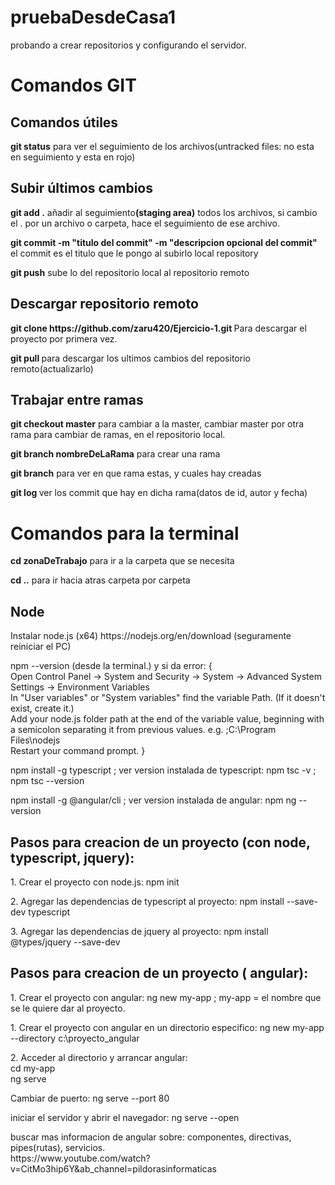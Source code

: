 # pruebaDesdeCasa1
probando a crear repositorios y  configurando el servidor.


# Comandos GIT
<h2> Comandos útiles</h2>
<p><b>git status</b> para ver el seguimiento de los archivos(untracked files: no esta en seguimiento y esta en rojo)</p>

<h2>Subir últimos cambios</h2>
<p><b>git add .</b> añadir al seguimiento<b>(staging area)</b> todos los archivos, si cambio el . por un archivo o carpeta, hace el seguimiento de ese archivo.</p>
<p><b>git commit -m "titulo del commit" -m "descripcion opcional del commit" </b> el commit es el titulo que le pongo al subirlo local repository</p>
<p><b>git push</b> sube lo del repositorio local al repositorio remoto</p>

<h2> Descargar repositorio remoto</h2>
<p><b>git clone https://github.com/zaru420/Ejercicio-1.git </b> Para descargar el proyecto por primera vez.</p>
<p><b>git pull </b> para descargar los ultimos cambios del repositorio remoto(actualizarlo)</p>

<h2>Trabajar entre ramas</h2>
<p><b>git checkout master</b> para cambiar a la master, cambiar master por otra rama para cambiar de ramas, en el repositorio local.</p>
<p><b>git branch nombreDeLaRama</b> para crear una rama</p>
<p><b>git branch</b> para ver en que rama estas, y cuales hay creadas</p>
<p><b>git log </b> ver los commit que hay en dicha rama(datos de id, autor y fecha)</p>

# Comandos para la terminal
<p><b>cd zonaDeTrabajo</b> para ir a la carpeta que se necesita</p>
<p><b>cd ..</b> para ir hacia atras carpeta por carpeta</p>

<h2> Node </h2>
<p> Instalar node.js (x64) https://nodejs.org/en/download (seguramente reiniciar el PC) </p>
<p> npm --version (desde la terminal.) y si da error: { <br>
        Open Control Panel -> System and Security -> System -> Advanced System Settings -> Environment Variables<br>
        In "User variables" or "System variables" find the variable Path. (If it doesn't exist, create it.)<br>
        Add your node.js folder path at the end of the variable value, beginning with a semicolon separating it from previous values. e.g. ;C:\Program Files\nodejs<br>
        Restart your command prompt.
}  </p>
<p> npm install -g typescript ; ver version instalada de typescript: npm tsc -v ; npm tsc --version</p>
<p> npm install -g @angular/cli ; ver version instalada de angular: npm ng --version </p>

<h2> Pasos para creacion de un proyecto (con node, typescript, jquery):</h2>
<p>1. Crear el proyecto con node.js: npm init </p>
<p>2. Agregar las dependencias de typescript al proyecto: npm install --save-dev typescript </p>
<p>3. Agregar las dependencias de jquery al proyecto:  npm install @types/jquery --save-dev  </p>

<h2> Pasos para creacion de un proyecto ( angular):</h2>
<p>1. Crear el proyecto con angular: ng new my-app ; my-app = el nombre que se le quiere dar al proyecto. </p>
<p>1. Crear el proyecto con angular en un directorio especifico: ng new my-app --directory c:\proyecto_angular </p>
<p>2. Acceder al directorio y arrancar angular:<br>
 cd my-app<br>
 ng serve</p>
 <p>Cambiar de puerto: ng serve --port 80</p>
 <p> iniciar el servidor y abrir el navegador: ng serve --open </p>

 <p> buscar mas informacion de angular sobre: componentes, directivas, pipes(rutas), servicios.<br>
 https://www.youtube.com/watch?v=CitMo3hip6Y&ab_channel=pildorasinformaticas</p>